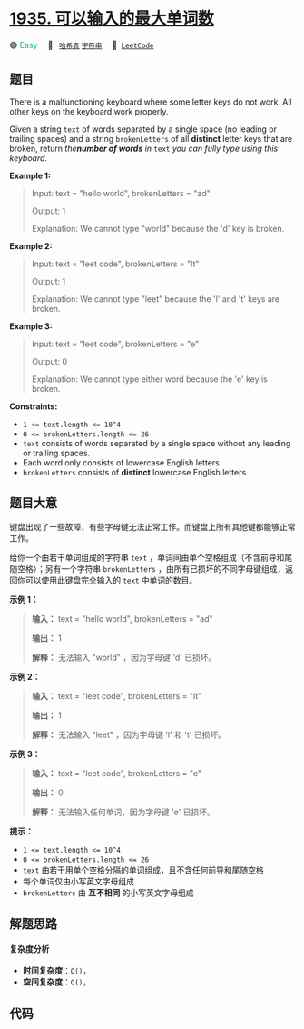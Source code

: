 # [1935. 可以输入的最大单词数](https://leetcode.com/problems/maximum-number-of-words-you-can-type)

🟢 <font color=#15bd66>Easy</font>&emsp; 🔖&ensp; [`哈希表`](/outline/tag/hash-table.md) [`字符串`](/outline/tag/string.md)&emsp; 🔗&ensp;[`LeetCode`](https://leetcode.com/problems/maximum-number-of-words-you-can-type)

## 题目

There is a malfunctioning keyboard where some letter keys do not work. All
other keys on the keyboard work properly.

Given a string `text` of words separated by a single space (no leading or
trailing spaces) and a string `brokenLetters` of all **distinct** letter keys
that are broken, return _the**number of words** in_ `text` _you can fully type
using this keyboard_.



**Example 1:**

> Input: text = "hello world", brokenLetters = "ad"
> 
> Output: 1
> 
> Explanation: We cannot type "world" because the 'd' key is broken.

**Example 2:**

> Input: text = "leet code", brokenLetters = "lt"
> 
> Output: 1
> 
> Explanation: We cannot type "leet" because the 'l' and 't' keys are broken.

**Example 3:**

> Input: text = "leet code", brokenLetters = "e"
> 
> Output: 0
> 
> Explanation: We cannot type either word because the 'e' key is broken.

**Constraints:**

  * `1 <= text.length <= 10^4`
  * `0 <= brokenLetters.length <= 26`
  * `text` consists of words separated by a single space without any leading or trailing spaces.
  * Each word only consists of lowercase English letters.
  * `brokenLetters` consists of **distinct** lowercase English letters.


## 题目大意

键盘出现了一些故障，有些字母键无法正常工作。而键盘上所有其他键都能够正常工作。

给你一个由若干单词组成的字符串 `text` ，单词间由单个空格组成（不含前导和尾随空格）；另有一个字符串 `brokenLetters`
，由所有已损坏的不同字母键组成，返回你可以使用此键盘完全输入的 `text` 中单词的数目。

**示例 1：**

> 
> 
> 
> 
> 
> **输入：** text = "hello world", brokenLetters = "ad"
> 
> **输出：** 1
> 
> **解释：** 无法输入 "world" ，因为字母键 'd' 已损坏。
> 
> 

**示例 2：**

> 
> 
> 
> 
> 
> **输入：** text = "leet code", brokenLetters = "lt"
> 
> **输出：** 1
> 
> **解释：** 无法输入 "leet" ，因为字母键 'l' 和 't' 已损坏。
> 
> 

**示例 3：**

> 
> 
> 
> 
> 
> **输入：** text = "leet code", brokenLetters = "e"
> 
> **输出：** 0
> 
> **解释：** 无法输入任何单词，因为字母键 'e' 已损坏。
> 
> 

**提示：**

  * `1 <= text.length <= 10^4`
  * `0 <= brokenLetters.length <= 26`
  * `text` 由若干用单个空格分隔的单词组成，且不含任何前导和尾随空格
  * 每个单词仅由小写英文字母组成
  * `brokenLetters` 由 **互不相同** 的小写英文字母组成


## 解题思路

#### 复杂度分析

- **时间复杂度**：`O()`，
- **空间复杂度**：`O()`，

## 代码

```javascript

```